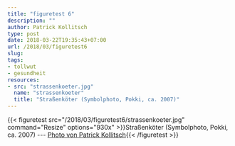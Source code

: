 ```yaml
---
title: "figuretest 6"
description: ""
author: Patrick Kollitsch
type: post
date: 2018-03-22T19:35:43+07:00
url: /2018/03/figuretest6
slug:
tags:
- tollwut
- gesundheit
resources:
- src: "strassenkoeter.jpg"
  name: "strassenkoeter"
  title: "Straßenköter (Symbolphoto, Pokki, ca. 2007)"
---
```


{{< figuretest src="/2018/03/figuretest6/strassenkoeter.jpg" command="Resize" options="930x" >}}Straßenköter (Symbolphoto, Pokki, ca. 2007) --- <a href="https://samui-samui.de/">Photo von Patrick Kollitsch</a>{{< /figuretest >}}

